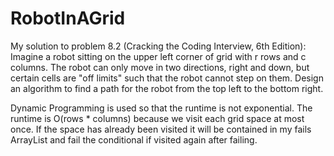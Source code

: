 # RobotInAGrid
My solution to problem 8.2 (Cracking the Coding Interview, 6th Edition):  Imagine a robot sitting on the upper left corner of grid with r rows and c columns. The robot can only move in two directions, right and down, but certain cells are "off limits" such that the robot cannot step on them. Design an algorithm to find a path for the robot from the top left to the bottom right. 

Dynamic Programming is used so that the runtime is not exponential. The runtime is O(rows * columns) because we visit each grid space at most once. If the space has already been visited it will be contained in my fails ArrayList and fail the conditional if visited again after failing.
